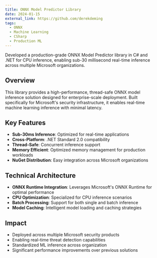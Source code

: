 ```yaml
---
title: ONNX Model Predictor Library
date: 2024-01-15
external_link: https://github.com/derekdeming
tags:
  - ONNX
  - Machine Learning
  - CSharp
  - Production ML
---
```


Developed a production-grade ONNX Model Predictor library in C# and .NET for CPU inference, enabling sub-30 millisecond real-time inference across multiple Microsoft organizations.

<!--more-->

## Overview

This library provides a high-performance, thread-safe ONNX model inference solution designed for enterprise-scale deployment. Built specifically for Microsoft's security infrastructure, it enables real-time machine learning inference with minimal latency.

## Key Features

- **Sub-30ms Inference**: Optimized for real-time applications
- **Cross-Platform**: .NET Standard 2.0 compatibility
- **Thread-Safe**: Concurrent inference support
- **Memory Efficient**: Optimized memory management for production workloads
- **NuGet Distribution**: Easy integration across Microsoft organizations

## Technical Architecture

- **ONNX Runtime Integration**: Leverages Microsoft's ONNX Runtime for optimal performance
- **CPU Optimization**: Specialized for CPU inference scenarios
- **Batch Processing**: Support for both single and batch inference
- **Model Caching**: Intelligent model loading and caching strategies

## Impact

- Deployed across multiple Microsoft security products
- Enabling real-time threat detection capabilities
- Standardized ML inference across organization
- Significant performance improvements over previous solutions
